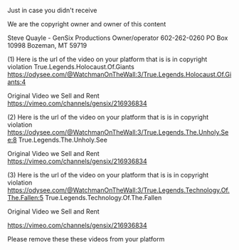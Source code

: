 Just in case you didn't receive

We are the copyright owner and owner of this content

Steve Quayle - GenSix Productions Owner/operator 602-262-0260 PO Box 10998 Bozeman, MT 59719

(1) Here is the url of the video on your platform that is is in copyright violation
True.Legends.Holocaust.Of.Giants
https://odysee.com/@WatchmanOnTheWall:3/True.Legends.Holocaust.Of.Giants:4

Original Video we Sell and Rent
https://vimeo.com/channels/gensix/216936834

(2) Here is the url of the video on your platform that is is in copyright violation
https://odysee.com/@WatchmanOnTheWall:3/True.Legends.The.Unholy.See:8
True.Legends.The.Unholy.See

Original Video we Sell and Rent
https://vimeo.com/channels/gensix/216936834

(3) Here is the url of the video on your platform that is is in copyright violation
https://odysee.com/@WatchmanOnTheWall:3/True.Legends.Technology.Of.The.Fallen:5
True.Legends.Technology.Of.The.Fallen

Original Video we Sell and Rent

https://vimeo.com/channels/gensix/216936834

Please remove these these videos from your platform 
